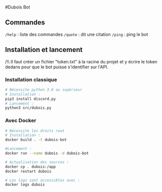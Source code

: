 #Dubois Bot

## Commandes
`/help` : liste des commandes
`/quote` : dit une citation
`/ping` : ping le bot

## Installation et lancement

/!\ Il faut créer un fichier "token.txt" à la racine du projet et y écrire le token dedans pour que le bot puisse s'identifier sur l'API. 

### Installation classique
```bash
# Nécessite python 3.8 ou supérieur
# Installation :
pip3 install discord.py
# Lancement :
python3 src/dubois.py
```

### Avec Docker
```bash
# Nécessite les droits root
# Installation :
docker build . -t dubois-bot

#Lancement :
docker run --name dubois -d dubois-bot

# Actualisation des sources :
docker cp . dubois:/app
docker restart dubois

# Les logs sont accessibles avec : 
docker logs dubois
```